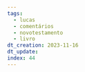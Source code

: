 ```yaml
---
tags:
  - lucas
  - comentários
  - novotestamento
  - livro
dt_creation: 2023-11-16
dt_update: 
index: 44
---
```

